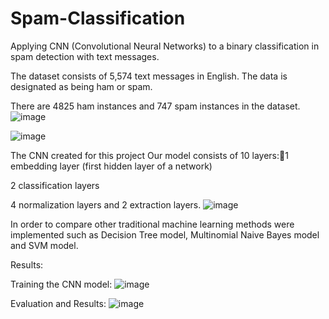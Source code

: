 # Spam-Classification
Applying CNN (Convolutional Neural Networks) to a binary classification in spam detection with text messages.

The dataset consists of 5,574 text messages in English. The data is designated as being ham or spam.

There are 4825 ham instances and  747 spam instances in the dataset.
![image](https://user-images.githubusercontent.com/68871694/155318686-b5026f4d-457b-41aa-8272-7807b758007f.png)


![image](https://user-images.githubusercontent.com/68871694/155318259-b076bb87-f583-412a-8454-6f300d01ae1e.png)

The CNN created for this project Our model consists of 10 layers:1 embedding layer (first hidden layer of a network)

2 classification layers

4 normalization layers and 2 extraction layers.
![image](https://user-images.githubusercontent.com/68871694/155318675-a4862a06-d2fe-4a74-b037-0f3bf8c97f5b.png)

In order to compare other traditional machine learning methods were implemented such as Decision Tree model, Multinomial Naive Bayes model and SVM model.

Results:

Training the CNN model:
![image](https://user-images.githubusercontent.com/68871694/155318980-8732b491-e82d-427f-9a57-1dcac574ea57.png)

Evaluation and Results:
![image](https://user-images.githubusercontent.com/68871694/155318966-4154b706-0014-468b-bbe0-647299783382.png)
